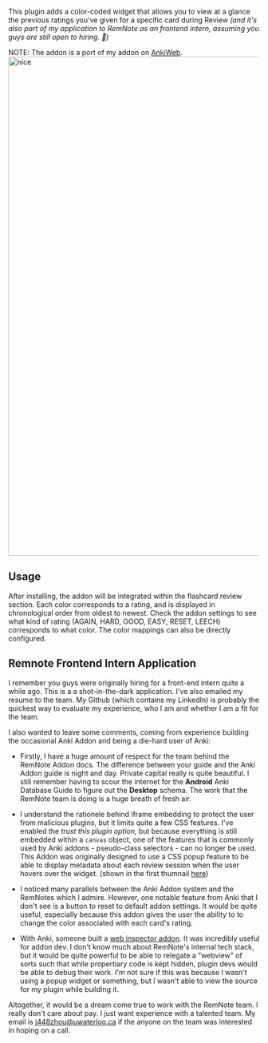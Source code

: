 
This plugin adds a color-coded widget that allows you to view at a glance the previous ratings you've given for a specific card during Review 
<i> (and it's also part of my application to RemNote as an frontend intern, assuming you guys are still open to hiring. 🤠) </i>

NOTE: The addon is a port of my addon on [AnkiWeb](https://ankiweb.net/shared/info/1906641654).
<img width="1000" alt="nice" src="https://user-images.githubusercontent.com/46613983/224896325-3af9d4c3-5331-4ebc-97bf-78d4f674f30e.png">

## Usage

After installing, the addon will be integrated within the flashcard review section. Each color corresponds to a rating, and is displayed in chronological order from oldest to newest. Check the addon settings to see what kind of rating (AGAIN, HARD, GOOD, EASY, RESET, LEECH) corresponds to what color. The color mappings can also be directly configured. 


## Remnote Frontend Intern Application

I remember you guys were originally hiring for a front-end intern quite a while ago. This is a a shot-in-the-dark application. I've also emailed my resume to the team. My Github (which contains my LinkedIn) is probably the quickest way to evaluate my experience, who I am and whether I am a fit for the team.

I also wanted to leave some comments, coming from experience building the occasional Anki Addon and being a die-hard user of Anki:

- Firstly, I have a huge amount of respect for the team behind the RemNote Addon docs. The difference between your guide and the Anki Addon guide is night and day. Private capital really is quite beautiful. I still remember having to scour the internet for the **Android** Anki Database Guide to figure out the **Desktop** schema. The work that the RemNote team is doing is a huge breath of fresh air.

- I understand the rationele behind iframe embedding to protect the user from malicious plugins, but it limits quite a few CSS features. I've enabled the _trust this plugin option,_ but because everything is still embedded within a `canvas` object, one of the features that is commonly used by Anki addons - pseudo-class selectors - can no longer be used. This Addon was originally designed to use a CSS popup feature to be able to display metadata about each review session when the user hovers over the widget. (shown in the first thumnail [here](https://ankiweb.net/shared/info/31746032))

- I noticed many parallels between the Anki Addon system and the RemNotes which I admire. However, one notable feature from Anki that I don't see is a button to reset to default addon settings. It would be quite useful, especially because this addon gives the user the ability to to change the color associated with each card's rating.

- With Anki, someone built a [web inspector addon](https://ankiweb.net/shared/info/31746032). It was incredibly useful for addon dev. I don't know much about RemNote's internal tech stack, but it would be quite powerful to be able to relegate a "webview" of sorts such that while propertiary code is kept hidden, plugin devs would be able to debug their work. I'm not sure if this was because I wasn't using a popup widget or something, but I wasn't able to view the source for my plugin while building it.

Altogether, it would be a dream come true to work with the RemNote team. I really don't care about pay. I just want experience with a talented team. My email is j448zhou@uwaterloo.ca if the anyone on the team was interested in hoping on a call.
